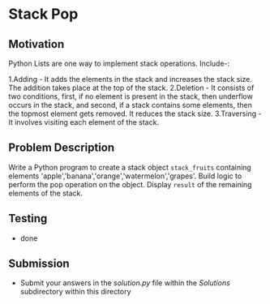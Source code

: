 # Stack Pop 

## Motivation
Python Lists are one way to implement stack operations. Include-: 

1.Adding - It adds the elements in the stack and increases the stack size. The addition takes place at the top of the stack.
2.Deletion - It consists of two conditions, first, if no element is present in the stack, then underflow occurs in the stack, and second, if a stack contains some elements, then the topmost element gets removed. It reduces the stack size.
3.Traversing - It involves visiting each element of the stack.

## Problem Description
Write a Python program to create a stack object `stack_fruits` containing elements 'apple','banana','orange','watermelon','grapes'.
Build logic to perform the pop operation on the object.
Display `result` of the remaining elements of the stack. 

## Testing
* done

## Submission
* Submit your answers in the *solution.py* file within the *Solutions* subdirectory within this directory
